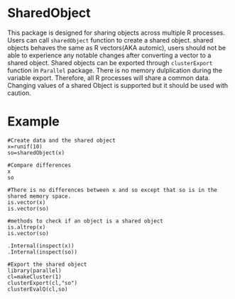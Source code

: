 # SharedObject
This package is designed for sharing objects across multiple R processes. Users can call `sharedObject` function to create a shared object. shared objects behaves the same as R vectors(AKA automic), users should not be able to experience any notable changes after converting a vector to a shared object. Shared objects can be exported through `clusterExport` function in `Parallel` package. There is no memory dulplication during the variable export. Therefore, all R processes will share a common data. Changing values of a shared Object is supported but it should be used with caution.

# Example
```
#Create data and the shared object
x=runif(10)
so=sharedObject(x)

#Compare differences
x
so

#There is no differences between x and so except that so is in the shared memory space.
is.vector(x)
is.vector(so)

#methods to check if an object is a shared object
is.altrep(x)
is.vector(so)

.Internal(inspect(x))
.Internal(inspect(so))

#Export the shared object
library(parallel)
cl=makeCluster(1)
clusterExport(cl,"so")
clusterEvalQ(cl,so)
```
